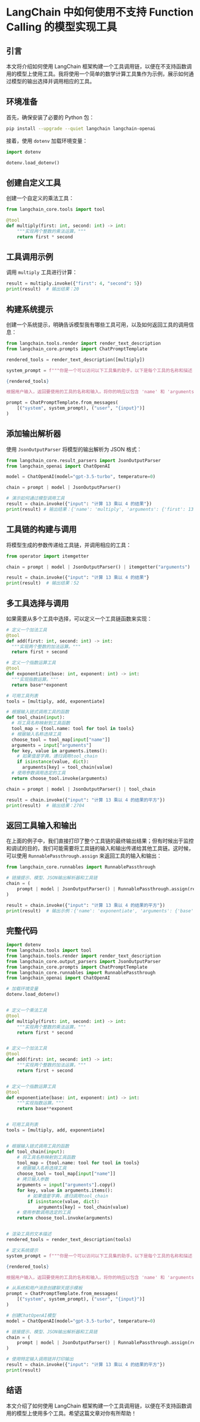 # LangChain 中如何使用不支持 Function Calling 的模型实现工具

## 引言

本文将介绍如何使用 LangChain 框架构建一个工具调用链，以便在不支持函数调用的模型上使用工具。我将使用一个简单的数学计算工具集作为示例，展示如何通过模型的输出选择并调用相应的工具。

## 环境准备

首先，确保安装了必要的 Python 包：

```bash
pip install --upgrade --quiet langchain langchain-openai
```

接着，使用 `dotenv` 加载环境变量：

```python
import dotenv

dotenv.load_dotenv()
```

## 创建自定义工具

创建一个自定义的乘法工具：

```python
from langchain_core.tools import tool

@tool
def multiply(first: int, second: int) -> int:
    """实现两个整数的乘法运算。"""
    return first * second
```

## 工具调用示例

调用 `multiply` 工具进行计算：

```python
result = multiply.invoke({"first": 4, "second": 5})
print(result)  # 输出结果：20
```

## 构建系统提示

创建一个系统提示，明确告诉模型我有哪些工具可用，以及如何返回工具的调用信息：

```python
from langchain.tools.render import render_text_description
from langchain_core.prompts import ChatPromptTemplate

rendered_tools = render_text_description([multiply])

system_prompt = f"""你是一个可以访问以下工具集的助手。以下是每个工具的名称和描述：

{rendered_tools}

根据用户输入，返回要使用的工具的名称和输入。将你的响应以包含 'name' 和 'arguments' 键的 JSON 格式返回。"""

prompt = ChatPromptTemplate.from_messages(
    [("system", system_prompt), ("user", "{input}")]
)
```

## 添加输出解析器

使用 `JsonOutputParser` 将模型的输出解析为 JSON 格式：

```python
from langchain_core.result_parsers import JsonOutputParser
from langchain_openai import ChatOpenAI

model = ChatOpenAI(model="gpt-3.5-turbo", temperature=0)

chain = prompt | model | JsonOutputParser()

# 演示如何通过模型调用工具
result = chain.invoke({"input": "计算 13 乘以 4 的结果"})
print(result) # 输出结果：{'name': 'multiply', 'arguments': {'first': 13, 'second': 4}}
```

## 工具链的构建与调用

将模型生成的参数传递给工具链，并调用相应的工具：

```python
from operator import itemgetter

chain = prompt | model | JsonOutputParser() | itemgetter("arguments") | multiply

result = chain.invoke({"input": "计算 13 乘以 4 的结果"}
print(result)  # 输出结果：52
```

## 多工具选择与调用

如果需要从多个工具中选择，可以定义一个工具链函数来实现：

```python
# 定义一个加法工具
@tool
def add(first: int, second: int) -> int:
  """实现两个整数的加法运算。"""
  return first + second

# 定义一个指数运算工具
@tool
def exponentiate(base: int, exponent: int) -> int:
  """实现指数运算。"""
  return base**exponent

# 可用工具列表
tools = [multiply, add, exponentiate]

# 根据输入链式调用工具的函数
def tool_chain(input):
  # 将工具名称映射到工具函数
  tool_map = {tool.name: tool for tool in tools}
  # 根据输入名称选择工具
  choose_tool = tool_map[input["name"]]
  arguments = input["arguments"]
  for key, value in arguments.items():
    # 如果值是字典，递归调用tool_chain
    if isinstance(value, dict):
      arguments[key] = tool_chain(value)
  # 使用参数调用选定的工具
  return choose_tool.invoke(arguments)

chain = prompt | model | JsonOutputParser() | tool_chain

result = chain.invoke({"input": "计算 13 乘以 4 的结果的平方"})
print(result)  # 输出结果：2704
```

## 返回工具输入和输出

在上面的例子中，我们直接打印了整个工具链的最终输出结果；但有时候出于监控和调试的目的，我们可能需要将工具链的输入和输出传递给其他工具链。这时候，可以使用 `RunnablePassthrough.assign` 来返回工具的输入和输出：

```python
from langchain_core.runnables import RunnablePassthrough

# 链接提示、模型、JSON输出解析器和工具链
chain = (
    prompt | model | JsonOutputParser() | RunnablePassthrough.assign(result=tool_chain)
)

result = chain.invoke({"input": "计算 13 乘以 4 的结果的平方"})
print(result)  # 输出示例：{'name': 'exponentiate', 'arguments': {'base': {'name': 'multiply', 'arguments': {'first': 13, 'second': 4}}, 'exponent': 2}, 'result': 2704}
```

## 完整代码

```python
import dotenv
from langchain.tools import tool
from langchain.tools.render import render_text_description
from langchain_core.output_parsers import JsonOutputParser
from langchain_core.prompts import ChatPromptTemplate
from langchain_core.runnables import RunnablePassthrough
from langchain_openai import ChatOpenAI

# 加载环境变量
dotenv.load_dotenv()


# 定义一个乘法工具
@tool
def multiply(first: int, second: int) -> int:
    """实现两个整数的乘法运算。"""
    return first * second


# 定义一个加法工具
@tool
def add(first: int, second: int) -> int:
    """实现两个整数的加法运算。"""
    return first + second


# 定义一个指数运算工具
@tool
def exponentiate(base: int, exponent: int) -> int:
    """实现指数运算。"""
    return base**exponent


# 可用工具列表
tools = [multiply, add, exponentiate]


# 根据输入链式调用工具的函数
def tool_chain(input):
    # 将工具名称映射到工具函数
    tool_map = {tool.name: tool for tool in tools}
    # 根据输入名称选择工具
    choose_tool = tool_map[input["name"]]
    # 拷贝输入参数
    arguments = input["arguments"].copy()
    for key, value in arguments.items():
        # 如果值是字典，递归调用tool_chain
        if isinstance(value, dict):
            arguments[key] = tool_chain(value)
    # 使用参数调用选定的工具
    return choose_tool.invoke(arguments)


# 渲染工具的文本描述
rendered_tools = render_text_description(tools)

# 定义系统提示
system_prompt = f"""你是一个可以访问以下工具集的助手。以下是每个工具的名称和描述：

{rendered_tools}

根据用户输入，返回要使用的工具的名称和输入。将你的响应以包含 'name' 和 'arguments' 键的 JSON 格式返回。"""

# 从系统和用户消息创建聊天提示模板
prompt = ChatPromptTemplate.from_messages(
    [("system", system_prompt), ("user", "{input}")]
)

# 创建ChatOpenAI模型
model = ChatOpenAI(model="gpt-3.5-turbo", temperature=0)

# 链接提示、模型、JSON输出解析器和工具链
chain = (
    prompt | model | JsonOutputParser() | RunnablePassthrough.assign(result=tool_chain)
)

# 使用特定输入调用链并打印输出
result = chain.invoke({"input": "计算 13 乘以 4 的结果的平方"})
print(result)
```

## 结语

本文介绍了如何使用 LangChain 框架构建一个工具调用链，以便在不支持函数调用的模型上使用多个工具。希望这篇文章对你有所帮助！
